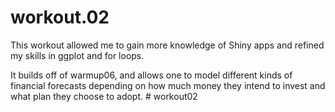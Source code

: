 # workout.02
This workout allowed me to gain more knowledge of Shiny apps and refined my skills in ggplot and for loops.

It builds off of warmup06, and allows one to model different kinds of financial forecasts depending on how much money they intend to invest and what plan they choose to adopt. # workout02
